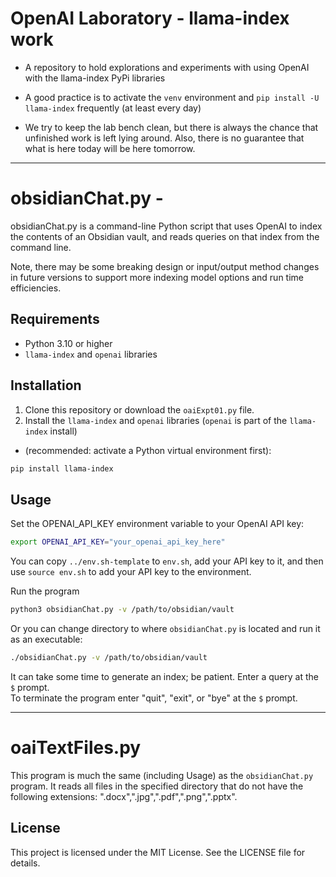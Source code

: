 # OpenAI Laboratory - llama-index work

- A repository to hold explorations and experiments with using OpenAI
  with the llama-index PyPi libraries

- A good practice is to activate the `venv` environment and `pip
  install -U llama-index` frequently (at least every day)

- We try to keep the lab bench clean, but there is always the chance that unfinished work is left lying around.  Also, there is no guarantee that what is here today will be here tomorrow.

-----

# obsidianChat.py - 

obsidianChat.py is a command-line Python script that uses OpenAI to index the contents of an Obsidian vault, and reads queries on that index from the command line.

Note, there may be some breaking design or input/output method changes in future versions to support more indexing model options and run time efficiencies.

## Requirements

- Python 3.10 or higher
- `llama-index` and `openai` libraries

## Installation

1. Clone this repository or download the `oaiExpt01.py` file.
2. Install the `llama-index` and `openai` libraries (`openai` is part of the `llama-index` install)
  - (recommended: activate a Python virtual environment first):

```bash
pip install llama-index
```

## Usage

Set the OPENAI_API_KEY environment variable to your OpenAI API key:

```bash
export OPENAI_API_KEY="your_openai_api_key_here"
```

You can copy `../env.sh-template` to `env.sh`, add your API key to it, and then use `source env.sh` to add your API key to the environment.

Run the program

```bash
python3 obsidianChat.py -v /path/to/obsidian/vault
```

Or you can change directory to where `obsidianChat.py` is located and run it as an executable:

```bash
./obsidianChat.py -v /path/to/obsidian/vault
```

It can take some time to generate an index; be patient. Enter a query at the `$` prompt.  
To terminate the program enter "quit", "exit", or "bye" at the `$` prompt.    

-----
# oaiTextFiles.py

This program is much the same (including Usage) as the `obsidianChat.py` program. It reads all files in the specified directory that do not have the following extensions: ".docx",".jpg",".pdf",".png",".pptx".

## License

This project is licensed under the MIT License. See the LICENSE file for details.
